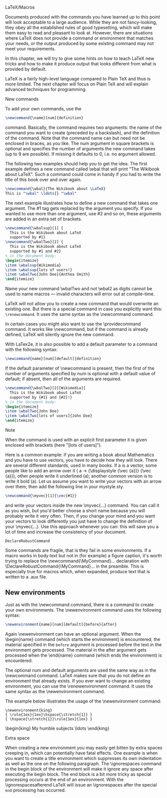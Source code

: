 LaTeX/Macros

Documents produced with the commands you have learned up to this point will look acceptable
to a large audience. While they are not fancy-looking, they obey all the established rules 
of good typesetting, which will make them easy to read and pleasant to look at. However,
there are situations where LaTeX does not provide a command or environment
that matches your needs, or the output produced by some existing command may not
meet your requirements.

In this chapter, we will try to give some hints on how to teach LaTeX new tricks
and how to make it produce output that looks different from what is provided by
default.

LaTeX is a fairly high-level language compared to Plain TeX and thus is more
limited. The next chapter will focus on Plain TeX and will explain advanced
techniques for programming.

New commands

To add your own commands, use the
```latex
\newcommand{\name}[num]{definition}
```
command.
Basically, the command requires two arguments: the name of the command you want
to create (preceded by a backslash), and the definition of the command.
Note that the command name can but need not be enclosed in braces, as you like.
The num argument in square brackets is optional and specifies the number of
arguments the new command takes (up to 9 are possible). If missing it
defaults to 0, i.e. no argument allowed.

The following two examples should help you to get the idea. The first
example defines a new command called \wbal that will print "The Wikibook about LaTeX".
Such a command could come in handy if you had to write the title of this book
over and over again. 

```latex
\newcommand{\wbal}{The Wikibook about \LaTeX}
This is "\wbal" \ldots{} "\wbal"
```

The next example illustrates how to define a new command that takes one argument.
The #1 tag gets replaced by the argument you specify. If you wanted to use more
than one argument, use #2 and so on, these arguments are added in an extra set
of brackets.

```latex
\newcommand{\wbalsup}[1] {
  This is the Wikibook about LaTeX 
  supported by #1}
\newcommand{\wbalTwo}[2] {
  This is the Wikibook about LaTeX
  supported by #1 and #2}
% in the document body:
\begin{itemize}
\item \wbalsup{Wikimedia}
\item \wbalsup{lots of users!}
\item \wbalTwo{John Doe}{Anthea Smith}
\end{itemize}
```

Name your new command \wbalTwo and not \wbal2 as digits cannot be used to
name macros — invalid characters will error out at compile-time.

LaTeX will not allow you to create a new command that would overwrite
an existing one. But there is a special command in case you explicitly
want this: `\renewcommand`. It uses the same syntax as the \newcommand command.

In certain cases you might also want to use the \providecommand command.
It works like \newcommand, but if the command is already defined,
LaTeX will silently ignore the new command.

With LaTex2e, it is also possible to add a default parameter to a command
with the following syntax:
```latex
\newcommand{name}[num][default]{definition}
```

If the default parameter of \newcommand is present, then the first of the number
of arguments specified by num is optional with a default value of default;
if absent, then all of the arguments are required.

```latex
\newcommand{\wbalTwo}[2][Wikimedia]{
  This is the Wikibook about LaTeX
  supported by {#1} and {#2}!}
% in the document body:
\begin{itemize}
\item \wbalTwo{John Doe}
\item \wbalTwo[lots of users]{John Doe}
\end{itemize}
```

Note

When the command is used with an explicit first parameter it is given enclosed
with brackets (here "[lots of users]").

Here is a common example: if you are writing a book about Mathematics and you have
to use vectors, you have to decide how they will look. There are several different
standards, used in many books. If a is a vector, some people like to add an arrow
over it ( a → {\displaystyle {\vec {a}}} {\vec {a}}), other people write it
underlined (a); another common version is to write it bold (a). Let us assume you
want to write your vectors with an arrow over them; then add the following line
in your mystyle.sty.

```latex
\newcommand{\myvec}[1]{\vec{#1}}
```

and write your vectors inside the new \myvec{...} command.
You can call it as you wish, but you'd better choose a short name because you
will probably write it very often. Then, if you change your mind and you want your
vectors to look differently you just have to change the definition of
your \myvec{...}. Use this approach whenever you can: this will save you
a lot of time and increase the consistency of your document. 

`DeclareRobustCommand`

Some commands are fragile, that is they fail in some environments.
If a macro works in body text but not in (for example) a figure caption,
it's worth trying to replace the \newcommand{\MyCommand}... declaration
with \DeclareRobustCommand{\MyCommand}... in the preamble.
This is especially true for macros which, when expanded, produce text
that is written to a .aux file. 

## New environments

Just as with the \newcommand command, there is a command to create
your own environments. The \newenvironment command uses the following syntax:

```latex
\newenvironment{name}[num][default]{before}{after}
```

Again \newenvironment can have an optional argument. When the \begin{name}
command (which starts the environment) is encountered, the material specified
in the `before` argument is processed before the text in the environment
gets processed. The material in the after argument gets processed when
the \end{name} command (which ends the environment) is encountered.

The optional num and default arguments are used the same way as in
the \newcommand command. LaTeX makes sure that you do not define an
environment that already exists. If you ever want to change an existing
environment, you can use the \renewenvironment command.
It uses the same syntax as the \newenvironment command.

The example below illustrates the usage of the \newenvironment command:

```
\newenvironment{king}
{ \rule{1ex}{1ex}\hspace{\stretch{1}} }
{ \hspace{\stretch{1}}\rule{1ex}{1ex} }
```
\begin{king}
My humble subjects \ldots
\end{king}

Extra space

When creating a new environment you may easily get bitten by extra spaces creeping
in, which can potentially have fatal effects. One example is when you want to create
a title environment which suppresses its own indentation as well as the one on
the following paragraph. The \ignorespaces command in the begin block of the
environment will make it ignore any space after executing the begin block.
The end block is a bit more tricky as special processing occurs at the end
of an environment. With the \ignorespacesafterend LaTeX will issue an
\ignorespaces after the special `end` processing has occurred. 


